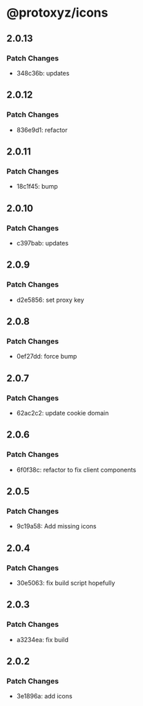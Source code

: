 # @protoxyz/icons

## 2.0.13

### Patch Changes

- 348c36b: updates

## 2.0.12

### Patch Changes

- 836e9d1: refactor

## 2.0.11

### Patch Changes

- 18c1f45: bump

## 2.0.10

### Patch Changes

- c397bab: updates

## 2.0.9

### Patch Changes

- d2e5856: set proxy key

## 2.0.8

### Patch Changes

- 0ef27dd: force bump

## 2.0.7

### Patch Changes

- 62ac2c2: update cookie domain

## 2.0.6

### Patch Changes

- 6f0f38c: refactor to fix client components

## 2.0.5

### Patch Changes

- 9c19a58: Add missing icons

## 2.0.4

### Patch Changes

- 30e5063: fix build script hopefully

## 2.0.3

### Patch Changes

- a3234ea: fix build

## 2.0.2

### Patch Changes

- 3e1896a: add icons
